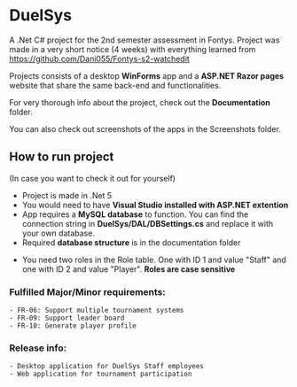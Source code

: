 # DuelSys
A .Net C# project for the 2nd semester assessment in Fontys.
Project was made in a very short notice (4 weeks) with everything learned from https://github.com/Dani055/Fontys-s2-watchedit

Projects consists of a desktop **WinForms** app and a **ASP.NET Razor pages** website that share the same back-end and functionalities.

For very thorough info about the project, check out the **Documentation** folder.

You can also check out screenshots of the apps in the Screenshots folder.

## How to run project 
(In case you want to check it out for yourself)
- Project is made in .Net 5
- You would need to have **Visual Studio installed with ASP.NET extention**
- App requires a **MySQL database** to function. You can find the connection string in **DuelSys/DAL/DBSettings.cs** and replace it with your own database.
- Required **database structure** is in the documentation folder
* You need two roles in the Role table. One with ID 1 and value "Staff" and one with ID 2 and value "Player". **Roles are case sensitive**


### Fulfilled Major/Minor requirements:
	- FR-06: Support multiple tournament systems 
	- FR-09: Support leader board
	- FR-10: Generate player profile

### Release info:
	- Desktop application for DuelSys Staff employees
	- Web application for tournament participation
	
